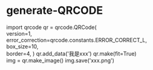 # generate-QRCODE
import qrcode 
qr = qrcode.QRCode(     
    version=1,     
    error_correction=qrcode.constants.ERROR_CORRECT_L,     
    box_size=10,     
    border=4, 
) 
qr.add_data('我是xxx') 
qr.make(fit=True)  
img = qr.make_image()
img.save('xxx.png')
